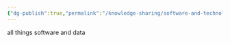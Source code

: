 ```yaml
---
{"dg-publish":true,"permalink":"/knowledge-sharing/software-and-technology/all-things-software-and-data/"}
---
```


all things software and data